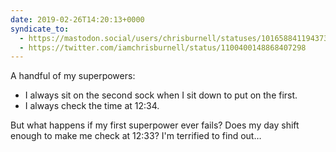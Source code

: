 ```yaml
---
date: 2019-02-26T14:20:13+0000
syndicate_to:
  - https://mastodon.social/users/chrisburnell/statuses/101658841194373135
  - https://twitter.com/iamchrisburnell/status/1100400148868407298
---
```


A handful of my superpowers:

* I always sit on the second sock when I sit down to put on the first.
* I always check the time at 12:34.

But what happens if my first superpower ever fails? Does my day shift enough to make me check at 12:33? I'm terrified to find out…
